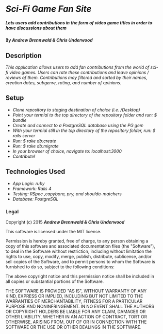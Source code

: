 # _Sci-Fi Game Fan Site_

##### _Lets users add contributions in the form of video game titles in order to have discussions about them_

#### By _**Andrew Brennwald & Chris Underwood**_

## Description

_This application allows users to add fan contributions from the world of sci-fi video games. Users can rate these contributions and leave opinions / reviews of them. Contributions may filtered and sorted by their names, creation dates, subgenre, rating, and number of opinions._

## Setup

* _Clone repository to staging destination of choice (i.e. /Desktop)_
* _Point your termial to the top directory of the repository folder and run: $ bundle_
* _Create and connect to a PostgreSQL database using the PG gem_
* _With your termial still in the top directory of the repository folder, run: $ rails server_
* _Run: $ rake db:create_
* _Run: $ rake db:migrate_
* _In your browser of choice, navigate to: localhost:3000_
* _Contribute!_

## Technologies Used

* _App Logic: ruby_
* _Framework: Rails 4_
* _Testing: RSpec ,capybara, pry, and shoulda-matchers_
* _Database: PostgreSQL_

### Legal

Copyright (c) 2015 **_Andrew Brennwald & Chris Underwood_**

This software is licensed under the MIT license.

Permission is hereby granted, free of charge, to any person obtaining a copy
of this software and associated documentation files (the "Software"), to deal
in the Software without restriction, including without limitation the rights
to use, copy, modify, merge, publish, distribute, sublicense, and/or sell
copies of the Software, and to permit persons to whom the Software is
furnished to do so, subject to the following conditions:

The above copyright notice and this permission notice shall be included in
all copies or substantial portions of the Software.

THE SOFTWARE IS PROVIDED "AS IS", WITHOUT WARRANTY OF ANY KIND, EXPRESS OR
IMPLIED, INCLUDING BUT NOT LIMITED TO THE WARRANTIES OF MERCHANTABILITY,
FITNESS FOR A PARTICULAR PURPOSE AND NONINFRINGEMENT. IN NO EVENT SHALL THE
AUTHORS OR COPYRIGHT HOLDERS BE LIABLE FOR ANY CLAIM, DAMAGES OR OTHER
LIABILITY, WHETHER IN AN ACTION OF CONTRACT, TORT OR OTHERWISE, ARISING FROM,
OUT OF OR IN CONNECTION WITH THE SOFTWARE OR THE USE OR OTHER DEALINGS IN
THE SOFTWARE.
